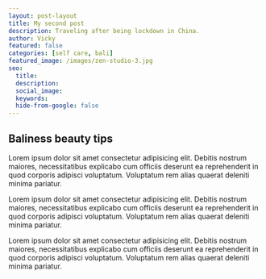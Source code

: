 ```yaml
---
layout: post-layout
title: My second post
description: Traveling after being lockdown in China.
author: Vicky
featured: false
categories: [self care, bali]
featured_image: /images/zen-studio-3.jpg
seo:
  title:
  description:
  social_image:
  keywords:
  hide-from-google: false
---
```


## Baliness beauty tips

Lorem ipsum dolor sit amet consectetur adipisicing elit. Debitis nostrum maiores, necessitatibus explicabo cum officiis deserunt ea reprehenderit in quod corporis adipisci voluptatum. Voluptatum rem alias quaerat deleniti minima pariatur.

Lorem ipsum dolor sit amet consectetur adipisicing elit. Debitis nostrum maiores, necessitatibus explicabo cum officiis deserunt ea reprehenderit in quod corporis adipisci voluptatum. Voluptatum rem alias quaerat deleniti minima pariatur.

Lorem ipsum dolor sit amet consectetur adipisicing elit. Debitis nostrum maiores, necessitatibus explicabo cum officiis deserunt ea reprehenderit in quod corporis adipisci voluptatum. Voluptatum rem alias quaerat deleniti minima pariatur.